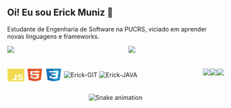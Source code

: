 ## Oi! Eu sou Erick Muniz 👋

Estudante de Engenharia de Software na PUCRS, viciado em aprender novas linguagens e frameworks.

<div>
  <img width="40%" src="https://github-readme-stats.vercel.app/api?username=ericklmuniz&show_icons=true&theme=tokyonight&include_all_commits=true&count_private=true"/>
  <img align="right" width="44%" src="https://github-readme-stats.vercel.app/api/top-langs/?username=ericklmuniz&layout=compact&langs_count=16&theme=tokyonight"/>
</div>
<br>

<div style="display: inline_block"><br>
  <img align="center" alt="Erick-Js" height="30" width="40" src="https://raw.githubusercontent.com/devicons/devicon/master/icons/javascript/javascript-plain.svg">
  <img align="center" alt="Erick-HTML" height="30" width="40" src="https://raw.githubusercontent.com/devicons/devicon/master/icons/html5/html5-original.svg">
  <img align="center" alt="Erick-CSS" height="30" width="40" src="https://raw.githubusercontent.com/devicons/devicon/master/icons/css3/css3-original.svg">
  <img align="center" alt="Erick-GIT" height="30" width="40" src="https://cdn.jsdelivr.net/gh/devicons/devicon/icons/git/git-original.svg">
  <img align="center" alt="Erick-JAVA" height="30" width="40" src="https://cdn.jsdelivr.net/gh/devicons/devicon/icons/java/java-plain.svg">
  <a href="https://www.instagram.com/ericklmuniz/" target="_blank"><img align="right" src="https://img.shields.io/badge/-Instagram-%23E4405F?style=for-the-badge&logo=instagram&logoColor=white" target="_blank"></a>
    <a href = "mailto:erickdornelesmuniz@outlook.com"><img align="right" src="https://img.shields.io/badge/Microsoft_Outlook-0078D4?style=for-the-badge&logo=microsoft-outlook&logoColor=white" target="_blank"></a>
    <a href="https://www.linkedin.com/in/ericklmuniz/" target="_blank"><img align="right" src="https://img.shields.io/badge/-LinkedIn-%230077B5?style=for-the-badge&logo=linkedin&logoColor=white" target="_blank"></a> 
</div>




  ##
  
<div align="center">
  
  ![Snake animation](https://github.com/ericklmuniz/ericklmuniz/blob/output/github-contribution-grid-snake.svg)
  
</div>

  ##
